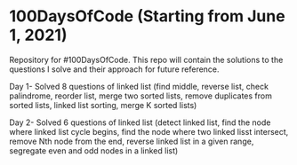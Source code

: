 # 100DaysOfCode (Starting from June 1, 2021)
Repository for #100DaysOfCode. This repo will contain the solutions to the questions I solve and their approach for future reference.

Day 1- Solved 8 questions of linked list (find middle, reverse list, check palindrome, reorder list, merge two sorted lists, remove duplicates from sorted lists, linked list sorting, merge K sorted lists)

Day 2- Solved 6 questions of linked list (detect linked list, find the node where linked list cycle begins, find the node where two linked lisst intersect, remove Nth node from the end, reverse linked list in a given range, segregate even and odd nodes in a linked list)
